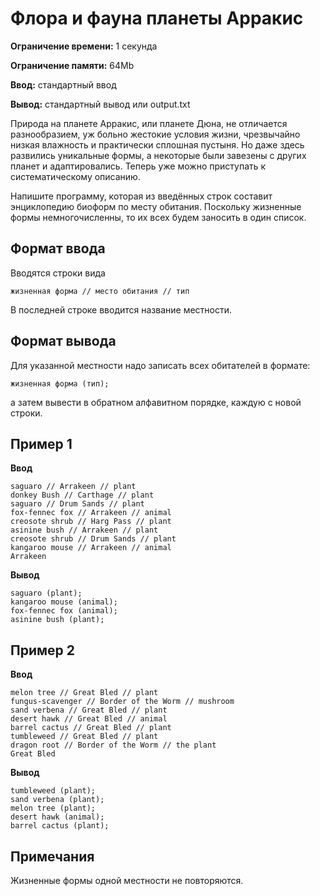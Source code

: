 # Флора и фауна планеты Арракис

**Ограничение времени:** 1 секунда

**Ограничение памяти:** 64Mb

**Ввод:** стандартный ввод

**Вывод:** стандартный вывод или output.txt

Природа на планете Арракис, или планете Дюна, не отличается разнообразием, уж больно жестокие условия жизни, чрезвычайно низкая влажность и практически сплошная пустыня. Но даже здесь развились уникальные формы, а некоторые были завезены с других планет и адаптировались. Теперь уже можно приступать к систематическому описанию.

Напишите программу, которая из введённых строк составит энциклопедию биоформ по месту обитания. Поскольку жизненные формы немногочисленны, то их всех будем заносить в один список.

## Формат ввода

Вводятся строки вида

`жизненная форма // место обитания // тип`

В последней строке вводится название местности.

## Формат вывода

Для указанной местности надо записать всех обитателей в формате:

`жизненная форма (тип);`

а затем вывести в обратном алфавитном порядке, каждую с новой строки.

## Пример 1

**Ввод**
```
saguaro // Arrakeen // plant
donkey Bush // Carthage // plant
saguaro // Drum Sands // plant
fox-fennec fox // Arrakeen // animal
creosote shrub // Harg Pass // plant
asinine bush // Arrakeen // plant
creosote shrub // Drum Sands // plant
kangaroo mouse // Arrakeen // animal
Arrakeen
```

**Вывод**
```
saguaro (plant);
kangaroo mouse (animal);
fox-fennec fox (animal);
asinine bush (plant);
```

## Пример 2

**Ввод**
```
melon tree // Great Bled // plant
fungus-scavenger // Border of the Worm // mushroom
sand verbena // Great Bled // plant
desert hawk // Great Bled // animal
barrel cactus // Great Bled // plant
tumbleweed // Great Bled // plant
dragon root // Border of the Worm // the plant
Great Bled
```

**Вывод**
```
tumbleweed (plant);
sand verbena (plant);
melon tree (plant);
desert hawk (animal);
barrel cactus (plant);
```

## Примечания

Жизненные формы одной местности не повторяются.